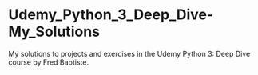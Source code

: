 # Udemy_Python_3_Deep_Dive-My_Solutions
 My solutions to projects and exercises in the Udemy Python 3: Deep Dive course by Fred Baptiste.
